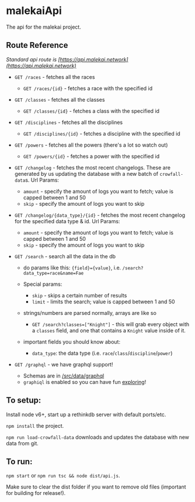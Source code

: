 # malekaiApi

The api for the malekai project.

## Route Reference
*Standard api route is [https://api.malekai.network](https://api.malekai.network)*

 - `GET /races` - fetches all the races
   - `GET /races/{id}` - fetches a race with the specified id
  
 - `GET /classes` - fetches all the classes
   - `GET /classes/{id}` - fetches a class with the specified id

 - `GET /disciplines` - fetches all the disciplines
   - `GET /disciplines/{id}` - fetches a discipline with the specified id

 - `GET /powers` - fetches all the powers (there's a lot so watch out)
   - `GET /powers/{id}` - fetches a power with the specified id

 - `GET /changelog` - fetches the most recent changelogs. These are generated by us updating
   the database with a new batch of `crowfall-data`s. Url Params:
     - `amount` - specify the amount of logs you want to fetch; value is capped between 1 and 50
     - `skip` - specify the amount of logs you want to skip

 - `GET /changelog/{data_type}/{id}` - fetches the most recent changelog for the specified
   data type & id. Url Params:
     - `amount` - specify the amount of logs you want to fetch; value is capped between 1 and 50
     - `skip` - specify the amount of logs you want to skip

 - `GET /search` - search all the data in the db
   - do params like this: `{field}={value}`, i.e. `/search?data_type=race&name=Fae`

   - Special params:
     - `skip` - skips a certain number of results
     - `limit` - limits the search; value is capped between 1 and 50

   - strings/numbers are parsed normally, arrays are like so

     - `GET /search?classes=["Knight"]` - this will grab every object with a `classes` field, and one that contains
      a `Knight` value inside of it.

   - important fields you should know about:
     - `data_type`: the data type (i.e. `race`/`class`/`discipline`/`power`)

 - `GET /graphql` - we have graphql support!
   - Schemas are in [/src/data/graphql](/src/data/graphql)
   - `graphiql` is enabled so you can have fun [exploring](https://api.malekai.network/graphql)!

## To setup:

Install node v6+, start up a rethinkdb server with default ports/etc.

`npm install` the project.

`npm run load-crowfall-data` downloads and updates the database with new data from git.

## To run:

`npm start` or `npm run tsc && node dist/api.js`.

Make sure to clear the dist folder if you want to remove old files (important for building
for release!).
